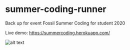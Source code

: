 # summer-coding-runner

Back up for event Fossil Summer Coding for student 2020

Live demo: https://summercoding.herokuapp.com/

![alt text](https://scontent.fsgn2-5.fna.fbcdn.net/v/t1.6435-9/94815147_1471933189654094_1875173495843848192_n.jpg?_nc_cat=104&ccb=1-3&_nc_sid=730e14&_nc_ohc=6yE_0aehcNIAX83ZOxw&_nc_ht=scontent.fsgn2-5.fna&oh=e7b1d501cd5a2440ae0e8e617c4e48de&oe=60B44182)
